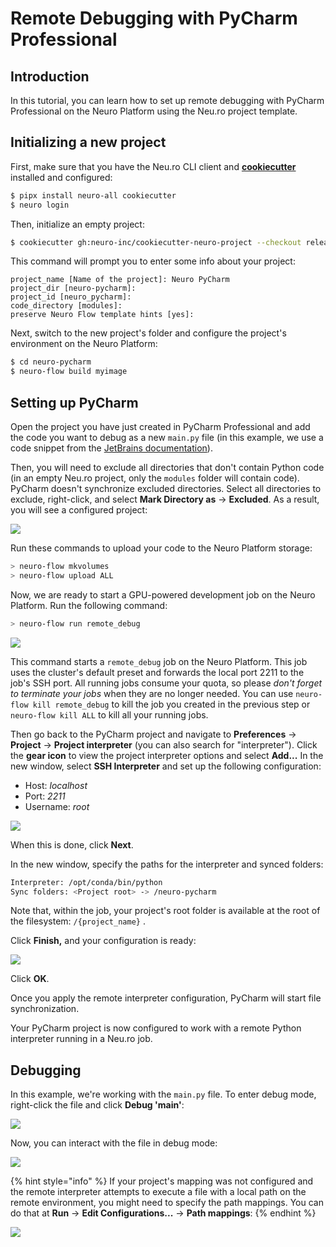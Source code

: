 # Remote Debugging with PyCharm Professional

## Introduction

In this tutorial, you can learn how to set up remote debugging with PyCharm Professional on the Neuro Platform using the Neu.ro project template.

## Initializing a new project

First, make sure that you have the Neu.ro CLI client and [**cookiecutter**](https://github.com/cookiecutter/cookiecutter) installed and configured:

```bash
$ pipx install neuro-all cookiecutter
$ neuro login
```

Then, initialize an empty project:

```bash
$ cookiecutter gh:neuro-inc/cookiecutter-neuro-project --checkout release
```

This command will prompt you to enter some info about your project:

```
project_name [Name of the project]: Neuro PyCharm
project_dir [neuro-pycharm]:
project_id [neuro_pycharm]:
code_directory [modules]:
preserve Neuro Flow template hints [yes]:
```

Next, switch to the new project's folder and configure the project's environment on the Neuro Platform:

```bash
$ cd neuro-pycharm 
$ neuro-flow build myimage
```

## Setting up PyCharm

Open the project you have just created in PyCharm Professional and add the code you want to debug as a new `main.py` file (in this example, we use a code snippet from the [JetBrains documentation](https://www.jetbrains.com/help/pycharm/remote-debugging-with-product.html)).

Then, you will need to exclude all directories that don't contain Python code (in an empty Neu.ro project, only the `modules` folder will contain code). PyCharm doesn't synchronize excluded directories. Select all directories to exclude, right-click, and select **Mark Directory as** -> **Excluded**. As a result, you will see a configured project:

![](../../.gitbook/assets/1.png)

Run these commands to upload your code to the Neuro Platform storage:

```bash
> neuro-flow mkvolumes
> neuro-flow upload ALL
```

Now, we are ready to start a GPU-powered development job on the Neuro Platform. Run the following command:

```bash
> neuro-flow run remote_debug
```

![](../../.gitbook/assets/1.1.png)

This command starts a `remote_debug` job on the Neuro Platform. This job uses the cluster's default preset and forwards the local port 2211 to the job's SSH port. All running jobs consume your quota, so please _don't forget to terminate your jobs_ when they are no longer needed. You can use `neuro-flow kill remote_debug` to kill the job you created in the previous step or `neuro-flow kill ALL` to kill all your running jobs.

Then go back to the PyCharm project and navigate to **Preferences** -> **Project** -> **Project interpreter** (you can also search for "interpreter"). Click the **gear icon** to view the project interpreter options and select **Add...** In the new window, select **SSH Interpreter** and set up the following configuration:

* Host: _localhost_
* Port: _2211_
* Username: _root_

![](../../.gitbook/assets/2.png)

When this is done, click **Next**.

In the new window, specify the paths for the interpreter and synced folders:

```bash
Interpreter: /opt/conda/bin/python
Sync folders: <Project root> -> /neuro-pycharm
```

Note that, within the job, your project's root folder is available at the root of the filesystem: `/{project_name}` .&#x20;

Click **Finish,** and your configuration is ready:

![](../../.gitbook/assets/3.png)

Click **OK**.

Once you apply the remote interpreter configuration, PyCharm will start file synchronization.

Your PyCharm project is now configured to work with a remote Python interpreter running in a Neu.ro job.&#x20;

## Debugging

In this example, we're working with the `main.py` file. To enter debug mode, right-click the file and click **Debug 'main'**:

![](../../.gitbook/assets/3.2.png)

Now, you can interact with the file in debug mode:

![](../../.gitbook/assets/4.png)

{% hint style="info" %}
If your project's mapping was not configured and the remote interpreter attempts to execute a file with a local path on the remote environment, you might need to specify the path mappings. You can do that at **Run** -> **Edit Configurations...** -> **Path mappings**:
{% endhint %}

![](../../.gitbook/assets/5.png)
